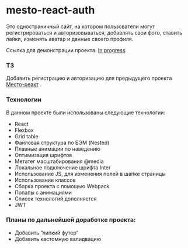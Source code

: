 # mesto-react-auth

Это одностраничный сайт, на котором пользователи могут регистрироваться и авторизовываться, добавлять свои фото, ставить лайки, изменять аватар и данные своего профиля.

Ссылка для демонстрации проекта: <a href="#">In progress</a>.

### ТЗ
Добавить регистрацию и авторизацию для предыдущего проекта <a href="https://andreisalnikov.github.io/mesto-react">Место-реакт</a> .

### Технологии
В данном проекте были использованы следующие технологии:
* React
* Flexbox
* Grid table
* Файловая структура по БЭМ (Nested)
* Плавные анимации по наведению
* Оптимизация шрифтов
* Метатег масштабирования @media
* Локальное подключение шрифта Inter
* Использование JS, для изменения полей в шапке страницы
* Использование классов
* Сборка проекта с помощью Webpack
* Попапы с анимациями
* Cписок технологий дополняется
* JWT

### Планы по дальнейшей доработке проекта:
* Добавить “липкий футер“
* Добавить кастомную валидвацию
